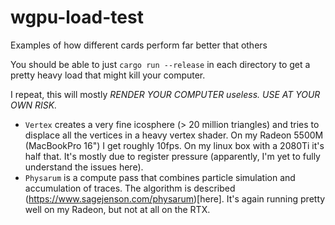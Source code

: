 # wgpu-load-test
Examples of how different cards perform far better that others

You should be able to just `cargo run --release` in each directory to get a pretty heavy load that might kill your computer.

I repeat, this will mostly *RENDER YOUR COMPUTER useless. USE AT YOUR OWN RISK.*

* `Vertex` creates a very fine icosphere (> 20 million triangles) and tries to displace all the vertices in a heavy vertex shader. On my Radeon 5500M (MacBookPro 16") I get roughly 10fps. On my linux box with a 2080Ti it's half that. It's mostly due to register pressure (apparently, I'm yet to fully understand the issues here).
* `Physarum` is a compute pass that combines particle simulation and accumulation of traces. The algorithm is described (https://www.sagejenson.com/physarum)[here]. It's again running pretty well on my Radeon, but not at all on the RTX. 
